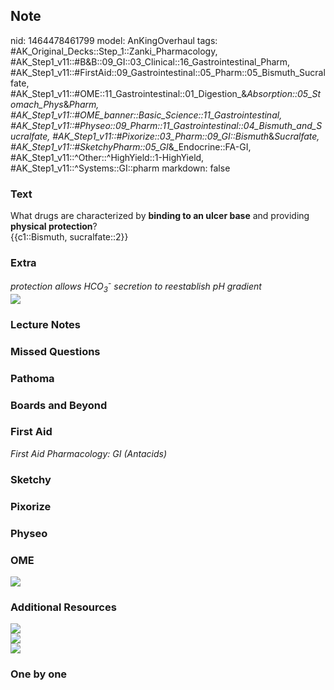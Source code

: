## Note
nid: 1464478461799
model: AnKingOverhaul
tags: #AK_Original_Decks::Step_1::Zanki_Pharmacology, #AK_Step1_v11::#B&B::09_GI::03_Clinical::16_Gastrointestinal_Pharm, #AK_Step1_v11::#FirstAid::09_Gastrointestinal::05_Pharm::05_Bismuth_Sucralfate, #AK_Step1_v11::#OME::11_Gastrointestinal::01_Digestion_&_Absorption::05_Stomach_Phys_&_Pharm, #AK_Step1_v11::#OME_banner::Basic_Science::11_Gastrointestinal, #AK_Step1_v11::#Physeo::09_Pharm::11_Gastrointestinal::04_Bismuth_and_Sucralfate, #AK_Step1_v11::#Pixorize::03_Pharm::09_GI::Bismuth_&_Sucralfate, #AK_Step1_v11::#SketchyPharm::05_GI_&_Endocrine::FA-GI, #AK_Step1_v11::^Other::^HighYield::1-HighYield, #AK_Step1_v11::^Systems::GI::pharm
markdown: false

### Text
<div>
  What drugs are characterized by <b>binding to an ulcer base</b>
  and providing <b>physical protection</b>?
</div>
<div>
  {{c1::Bismuth, sucralfate::2}}
</div>

### Extra
<div>
  <i>protection allows HCO<sub>3</sub><sup>-</sup> secretion to
  reestablish pH gradient</i>
</div>
<div>
  <i><img src="paste-141884244623878.jpg" class="resizer"></i>
</div>

### Lecture Notes


### Missed Questions


### Pathoma


### Boards and Beyond


### First Aid
<div>
  <i>First Aid Pharmacology: GI (Antacids)</i>
</div>

### Sketchy


### Pixorize


### Physeo


### OME
<div class="ome-widget">
  <a href=
  "https://onlinemeded.org/spa/gastrointestinal?ref=anki"><img src=
  "_OME_AnkiFlashcards_Topic_6.png"></a>
</div>

### Additional Resources
<div>
  <i><img src="paste-141884244623878.jpg"></i>
</div>
<div><img src=
"paste-474f74466ddd84eb5985c38498a744a9a376f29c.jpg"></div>
<div><img src="big_5cb858fa73531.jpg"></div>

### One by one

